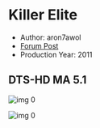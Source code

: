 # Killer Elite

* Author: aron7awol
* [Forum Post](https://www.avsforum.com/threads/bass-eq-for-filtered-movies.2995212/post-58645972)
* Production Year: 2011

## DTS-HD MA 5.1

![img 0](https://i.imgur.com/j4heBMR.jpg)

![img 0](https://i.imgur.com/hClCbYs.png)

